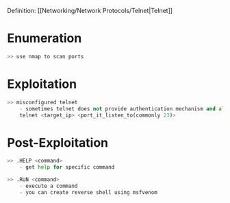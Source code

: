 
Definition: [[Networking/Network Protocols/Telnet|Telnet]]


# Enumeration
```python
>> use nmap to scan ports


```


# Exploitation
```python
>> misconfigured telnet
	- sometimes telnet does not provide authentication mechanism and all you have to do is type this:
	telnet <target_ip> <port_it_listen_to(commonly 23)>
```



# Post-Exploitation
```python
>> .HELP <command>
	- get help for specific command

>> .RUN <command>
	- execute a command
	- you can create reverse shell using msfvenom
```


























